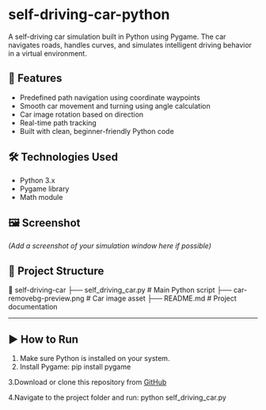 # self-driving-car-python
A self-driving car simulation built in Python using Pygame. The car navigates roads, handles curves, and simulates intelligent driving behavior in a virtual environment.

## 🧠 Features

- Predefined path navigation using coordinate waypoints
- Smooth car movement and turning using angle calculation
- Car image rotation based on direction
- Real-time path tracking
- Built with clean, beginner-friendly Python code

## 🛠️ Technologies Used

- Python 3.x
- Pygame library
- Math module

## 🖼️ Screenshot

*(Add a screenshot of your simulation window here if possible)*

## 📂 Project Structure
📁 self-driving-car
├── self_driving_car.py # Main Python script
├── car-removebg-preview.png # Car image asset
├── README.md # Project documentation


---

## ▶️ How to Run

1. Make sure Python is installed on your system.
2. Install Pygame:
   pip install pygame

3.Download or clone this repository from [GitHub](https://github.com/SanjanaNaik23/self-driving-car-python)


4.Navigate to the project folder and run:
    python self_driving_car.py

